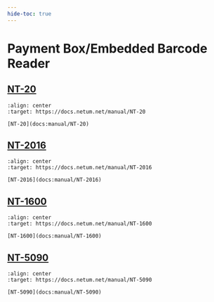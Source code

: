 ```yaml
---
hide-toc: true
---
```


# Payment Box/Embedded Barcode Reader

## [NT-20](docs:manual/NT-20)

```{figure} ../media/series/NT-20.jpg
:align: center
:target: https://docs.netum.net/manual/NT-20

[NT-20](docs:manual/NT-20)
```


## [NT-2016](docs:manual/NT-2016)


```{figure} ../media/series/NT-2016.jpg
:align: center
:target: https://docs.netum.net/manual/NT-2016

[NT-2016](docs:manual/NT-2016)
```

## [NT-1600](docs:manual/NT-1600)


```{figure} ../media/series/NT-1600.jpg
:align: center
:target: https://docs.netum.net/manual/NT-1600

[NT-1600](docs:manual/NT-1600)
```


## [NT-5090](docs:manual/NT-5090)

```{figure} ../media/series/NT-5090.jpg
:align: center
:target: https://docs.netum.net/manual/NT-5090

[NT-5090](docs:manual/NT-5090)
```



